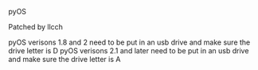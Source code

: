 pyOS 

Patched by llcch

pyOS verisons 1.8 and 2 need to be put in an usb drive and make sure the drive letter is D
pyOS verisons 2.1 and later need to be put in an usb drive and make sure the drive letter is A
